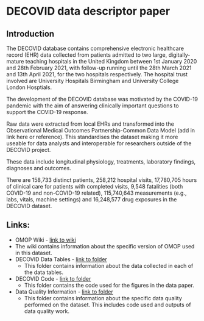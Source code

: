 # DECOVID data descriptor paper

## Introduction

The DECOVID database contains comprehensive electronic healthcare record (EHR) data collected from patients admitted to two large, digitally-mature teaching hospitals in the United Kingdom between 1st January 2020 and 28th February 2021,  with follow-up running until the 28th March 2021 and 13th April 2021, for the two hospitals respectively. The hospital trust involved are University Hospitals Birmingham and University College London Hosptials. 

The development of the DECOVID database was motivated by the COVID-19 pandemic with the aim of answering clinically important questions to support the COVID-19 response. 

Raw data were extracted from local EHRs and transformed into the Observational Medical Outcomes Partnership-Common Data Model (add in link here or reference). This standardises the dataset making it more useable for data analysts and interoperable for researchers outside of the DECOVID project.

These data include longitudinal physiology, treatments, laboratory findings, diagnoses and outcomes. 

There are 158,733 distinct patients, 258,212 hospital visits, 17,780,705 hours of clinical care for patients with completed visits, 9,548 fatalities (both COVID-19 and non-COVID-19 related), 115,740,643 measurements (e.g., labs, vitals, machine settings) and 16,248,577 drug exposures in the DECOVID dataset.

## Links:
* OMOP Wiki - [link to wiki]() 
 * The wiki contains information about the specific version of OMOP used in this dataset. 
* DECOVID Data Tables - [link to folder]()
  * This folder contains information about the data collected in each of the data tables.
* DECOVID Code - [link to folder]()
   * This folder contains the code used for the figures in the data paper.
* Data Quality Information - [link to folder]()
  * This folder contains information about the specific data quality performed on the dataset. This includes code used and outputs of data quality work.

